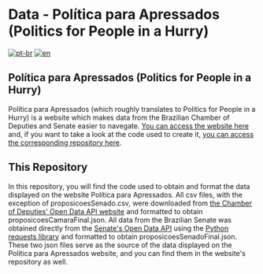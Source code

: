 # Data - Política para Apressados (Politics for People in a Hurry)

[![pt-br](https://img.shields.io/badge/lang-pt--br-green.svg)](https://github.com/Lua-sketch/dados_politica_para_apressados/blob/main/README.md)
[![en](https://img.shields.io/badge/lang-en-red.svg)](https://github.com/Lua-sketch/dados_politica_para_apressados/blob/main/README.en.md)

## Política para Apressados (Politics for People in a Hurry)
Política para Apressados (which roughly translates to Politics for People in a Hurry) is a website which makes data from the Brazilian Chamber of Deputies and 
Senate easier to navegate. [You can access the website here](https://lua-sketch.github.io/politica_para_apressados/) and, if you want to take a look at the code used 
to create it, [you can access the corresponding repository here](https://github.com/Lua-sketch/politica_para_apressados).

## This Repository
In this repository, you will find the code used to obtain and format the data displayed on the website Política para Apressados. All csv files, with the exception of 
proposicoesSenado.csv, were downloaded from [the Chamber of Deputies' Open Data API website](https://dadosabertos.camara.leg.br/swagger/api.html#staticfile) and formatted 
to obtain proposicoesCamaraFinal.json. All data from the Brazilian Senate was obtained directly from the [Senate's Open Data API](https://legis.senado.leg.br/dadosabertos/docs/resource_MateriaService.html?_gl=1*5bi45k*_ga*MTk3OTE4Njc3MS4xNjc2NjYxNjQx*_ga_CW3ZH25XMK*MTY4MDc4NzE3NC43LjAuMTY4MDc4NzE4My4wLjAuMA..#resource_MateriaService_listaMateriasTramitando_GET)
using the [Python requests library](https://requests.readthedocs.io/en/latest/) and formatted to obtain proposicoesSenadoFinal.json. These two json files serve as the source of the data displayed on the Política para Apressados website, and you can find them in the website's repository as well.
